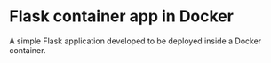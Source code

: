 # Flask container app in Docker

A simple Flask application developed to be deployed inside a Docker container.